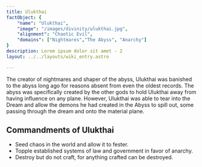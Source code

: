 ```yaml
---
title: Ulukthai
factObject: {
    "name": "Ulukthai",
    "image": "/images/divinity/ulukthai.jpg",
    "alignment": "Chaotic Evil",
    "domains": ["Nightmares","The Abyss", "Anarchy"]
}
description: Lorem ipsum dolor sit amet - 2
layout: ../../layouts/wiki_entry.astro

---
```

The creator of nightmares and shaper of the abyss, Ulukthai was banished to the abyss long ago for reasons absent from even the oldest records. The abyss was specifically created by the other gods to hold Ulukthai away from having influence on any plane. However, Ulukthai was able to tear into the Dream and allow the demons he had created in the Abyss to spill out, some passing through the dream and onto the material plane. 

## Commandments of Ulukthai
* Seed chaos in the world and allow it to fester.
* Topple established systems of law and government in favor of anarchy.
* Destroy but do not craft, for anything crafted can be destroyed.
